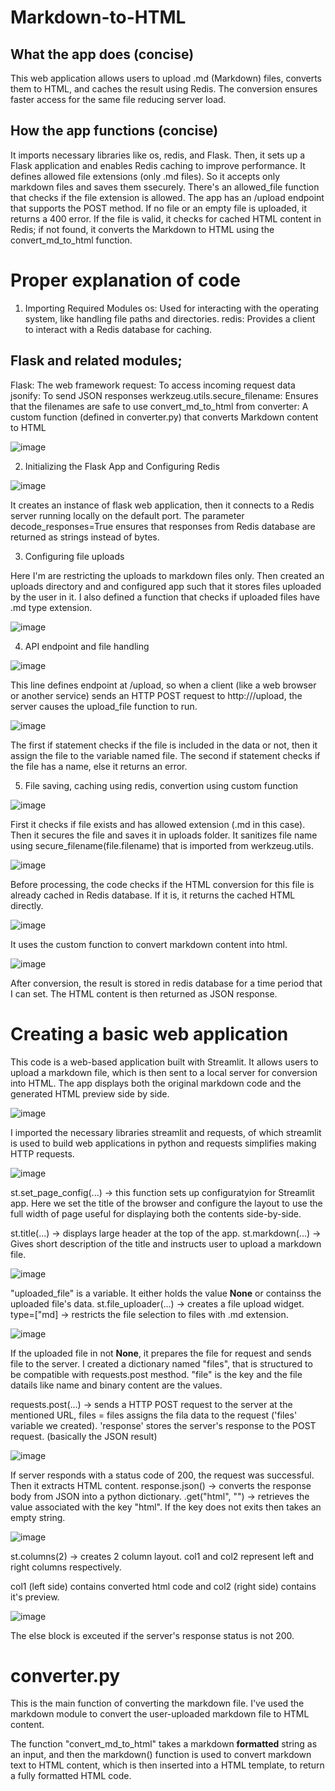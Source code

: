 # Markdown-to-HTML

## What the app does (concise)
This web application allows users to upload .md (Markdown) files, converts them to HTML, and caches the result using Redis. The conversion ensures faster access for the same file reducing server load.

## How the app functions (concise)
It imports necessary libraries like os, redis, and Flask. Then, it sets up a Flask application and enables Redis caching to improve performance. It defines allowed file extensions (only .md files). So it accepts only markdown files and saves them ssecurely. There's an allowed_file function that checks if the file extension is allowed. The app has an /upload endpoint that supports the POST method. If no file or an empty file is uploaded, it returns a 400 error. If the file is valid, it checks for cached HTML content in Redis; if not found, it converts the Markdown to HTML using the convert_md_to_html function.

# Proper explanation of code

1. Importing Required Modules
os: Used for interacting with the operating system, like handling file paths and directories.
redis: Provides a client to interact with a Redis database for caching.

## Flask and related modules;
Flask: The web framework
request: To access incoming request data
jsonify: To send JSON responses
werkzeug.utils.secure_filename: Ensures that the filenames are safe to use
convert_md_to_html from converter: A custom function (defined in converter.py) that converts Markdown content to HTML

![image](https://github.com/user-attachments/assets/bda28020-c99f-42c5-8235-4c422ff61bd7)


2. Initializing the Flask App and Configuring Redis

![image](https://github.com/user-attachments/assets/8be2bdb7-3bfd-4bdb-bbcc-a42029377cbc)

It creates an instance of flask web application, then it connects to a Redis server running locally on the default port. The parameter decode_responses=True ensures that responses from Redis database are returned as strings instead of bytes.


3. Configuring file uploads

Here I'm are restricting the uploads to markdown files only. Then created an uploads directory and and configured app such that it stores files uploaded by the user in it. I also defined a function that checks if uploaded files have .md type extension.

![image](https://github.com/user-attachments/assets/e6b43427-6017-4fd0-a717-3f9a416a1f9a)


4. API endpoint and file handling

![image](https://github.com/user-attachments/assets/39431666-1081-42d2-be5a-6df078338dc6)

This line defines endpoint at /upload, so when a client (like a web browser or another service) sends an HTTP POST request to http://<your-server>/upload, the server causes the upload_file function to run.


![image](https://github.com/user-attachments/assets/039c64b7-fcd6-4f81-b818-9f158b65ec82)

The first if statement checks if the file is included in the data or not, then it assign the file to the variable named file. The second if statement checks if the file has a name, else it returns an error.


5. File saving, caching using redis, convertion using custom function

![image](https://github.com/user-attachments/assets/4207a1b4-a8a9-4441-8284-139aaa532177)

First it checks if file exists and has allowed extension (.md in this case). Then it secures the file and saves it in uploads folder. It sanitizes file name using secure_filename(file.filename) that is imported from werkzeug.utils.


![image](https://github.com/user-attachments/assets/ffd69b9b-fa17-4b52-992e-8b9ca676f544)

Before processing, the code checks if the HTML conversion for this file is already cached in Redis database. If it is, it returns the cached HTML directly.


![image](https://github.com/user-attachments/assets/0686fee8-6183-4c88-8455-ab7359e079aa)

It uses the custom function to convert markdown content into html.


![image](https://github.com/user-attachments/assets/80ac7487-a32e-48d9-81e1-3c7b138852e1)

After conversion, the result is stored in redis database for a time period that I can set.
The HTML content is then returned as JSON response.




# Creating a basic web application
This code is a web-based application built with Streamlit. It allows users to upload a markdown file, which is then sent to a local server for conversion into HTML. The app displays both the original markdown code and the generated HTML preview side by side.


![image](https://github.com/user-attachments/assets/78ba805b-1dd4-4b51-b4f7-be74d08d32e9)

I imported the necessary libraries streamlit and requests, of which streamlit is used to build web applications in python and requests simplifies making HTTP requests.


![image](https://github.com/user-attachments/assets/16ec1424-62d5-4320-8db3-618ac809e0fe)

st.set_page_config(...) -> this function sets up configuratyion for Streamlit app.
Here we set the title of the browser and configure the layout to use the full width of page useful for displaying both the contents side-by-side.

st.title(...) -> displays large header at the top of the app.
st.markdown(...) -> Gives short description of the title and instructs user to upload a markdown file.


![image](https://github.com/user-attachments/assets/e4741a9a-ed22-4181-8238-90eeaf3141d0)

"uploaded_file" is a variable. It either holds the value **None** or containss the uploaded file's data.
st.file_uploader(...) -> creates a file upload widget. 
type=["md] -> restricts the file selection to files with .md extension.


![image](https://github.com/user-attachments/assets/4d82a490-1873-46da-b22c-6bc1f88aaeaa)

If the uploaded file in not **None**, it prepares the file for request and sends file to the server. 
I created a dictionary named "files", that is structured to be compatible with requests.post mesthod. "file" is the key and the file datails like name and binary content are the values.

requests.post(...) -> sends a HTTP POST request to the server at the mentioned URL, files = files assigns the fila data to the request ('files' variable we created). 'response' stores the server's response to the POST request. (basically the JSON result)


![image](https://github.com/user-attachments/assets/20666984-21c6-40ad-9dba-3dba00896ac6)

If server responds with a status code of 200, the request was successful. Then it extracts HTML content. 
response.json() -> converts the response body from JSON into a python dictionary.
.get("html", "") -> retrieves the value associated with the key "html". If the key does not exits then takes an empty string.


![image](https://github.com/user-attachments/assets/aab7847b-32f1-4986-a904-2f6716915e9a)

st.columns(2) -> creates 2 column layout. col1 and col2 represent left and right columns respectively. 

col1 (left side) contains converted html code and col2 (right side) contains it's preview.


![image](https://github.com/user-attachments/assets/9521ce44-d99a-45a3-acf6-5ec782ec20d0)

The else block is exceuted if the server's response status is not 200.



# converter.py

This is the main function of converting the markdown file. I've used the markdown module to convert the user-uploaded markdown file to HTML content.

The function "convert_md_to_html" takes a markdown **formatted** string as an input, and then the markdown() function is used to convert markdown text to HTML content, which is then inserted into a HTML template, to return a fully formatted HTML code.
